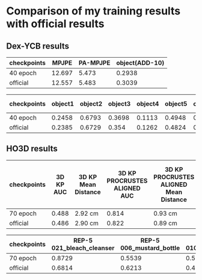 # Comparison of my training results with official results
## Dex-YCB results

| checkpoints     | MPJPE    | PA-MPJPE  | object(ADD-10) |
|---------|---------|----------|----------------|
| 40 epoch    | 12.697  | 5.473    | 0.2938       |
| official | 12.557  | 5.483    | 0.3039      |

| checkpoints       | object1     | object2     | object3     | object4     | object5     | object6     | object7     | object8     | object9     | object10    | object11    | object12    | object13    | object14    | object15    | object16    | object17    | object18    | object19    | object20    | object21    | simple average     |
|--------------|---------|---------|---------|---------|---------|---------|---------|---------|---------|---------|---------|---------|---------|---------|---------|---------|---------|---------|---------|---------|---------|---------|
| 40 epoch         | 0.2458  | 0.6793  | 0.3698  | 0.1113  | 0.4948  | 0.0849  | 0.3066  | 0.2454  | 0.2008  | 0.1828  | 0.3818  | 0.3935  | 0.3174  | 0.1582  | 0.4032  | 0.4140  | 0.1709  | 0.0177  |         | 0.4174  | 0.2801  | 0.2938  |
| official   | 0.2385  | 0.6729  | 0.354   | 0.1262  | 0.4824  | 0.0936  | 0.3136  | 0.2675  | 0.2133  | 0.1731  | 0.3735  | 0.4212  | 0.3711  | 0.1709  | 0.4538  | 0.4585  | 0.1377  | 0.0333  |         | 0.4459  | 0.2777  | 0.3039  |

## HO3D results

| checkpoints      | 3D KP AUC | 3D KP Mean Distance | 3D KP PROCRUSTES ALIGNED AUC | 3D KP PROCRUSTES ALIGNED Mean Distance | 3D KP SCALE-TRANSLATION ALIGNED AUC | 3D KP SCALE-TRANSLATION ALIGNED Mean Distance | 3D MESH AUC | 3D MESH Mean Distance | 3D MESH ALIGNED AUC | 3D MESH ALIGNED Mean Distance | F@5.0mm | F_aligned@5.0mm | F@15.0mm | F_aligned@15.0mm |
|-----------------|-----------|---------------------|-------------------------------|---------------------------------------|-----------------------------------------|-------------------------------------------------|-------------|---------------------|---------------------|-----------------------------------------|---------|-----------------|----------|------------------|
| 70 epoch  | 0.488     | 2.92 cm             | 0.814                         | 0.93 cm                               | 0.500                                   | 2.86 cm                                       | 0.501       | 2.82 cm             | 0.817               | 0.92 cm                                 | 0.232   | 0.550           | 0.683    | 0.961            |
| official  | 0.486     | 2.90 cm             | 0.822                         | 0.89 cm                               | 0.497                                   | 2.84 cm                                       | 0.499       | 2.80 cm             | 0.825               | 0.87 cm                                 | 0.231   | 0.575           | 0.688    | 0.965            |

| checkpoints              | REP-5 021_bleach_cleanser | REP-5 006_mustard_bottle | REP-5 010_potted_meat_can | ADD-10 021_bleach_cleanser | ADD-10 006_mustard_bottle |  ADD-10 010_potted_meat_can |
|----------------------|--------------------------|--------------------------|------------------------|---------------------------|----------------------------|----------------------------|
| 70 epoch | 0.8729                   | 0.5539                   | 0.5347                    | 0.8918                     | 0.7697                    | 0.5863                     |
| official | 0.6814                   | 0.6213                   | 0.4738                    | 0.8124                     | 0.8787                     |  0.5216                     |
